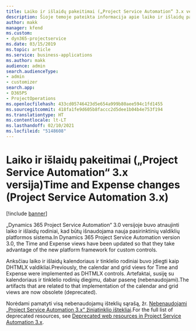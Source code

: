 ```yaml
---
title: Laiko ir išlaidų pakeitimai („Project Service Automation“ 3.x versija)
description: Šioje temoje pateikta informacija apie laiko ir išlaidų pakeitimus sprendime.
author: makk
manager: kfend
ms.custom:
- dyn365-projectservice
ms.date: 03/15/2019
ms.topic: article
ms.service: business-applications
ms.author: makk
audience: admin
search.audienceType:
- admin
- customizer
search.app:
- D365PS
- ProjectOperations
ms.openlocfilehash: 433cd05746423d5e654a999b80aee594c1fd1455
ms.sourcegitcommit: 418fa1fe9d605b8faccc2d5dee1b04b4e753f194
ms.translationtype: HT
ms.contentlocale: lt-LT
ms.lasthandoff: 02/10/2021
ms.locfileid: "5148608"
---
```

# <a name="time-and-expense-changes-project-service-automation-3x"></a><span data-ttu-id="329a9-103">Laiko ir išlaidų pakeitimai („Project Service Automation“ 3.x versija)</span><span class="sxs-lookup"><span data-stu-id="329a9-103">Time and Expense changes (Project Service Automation 3.x)</span></span>

[!include [banner](../../includes/psa-now-project-operations.md)]

<span data-ttu-id="329a9-104">„Dynamics 365 Project Service Automation“ 3.0 versijoje buvo atnaujinti laiko ir išlaidų rodiniai, kad būtų išnaudojama nauja pasirinktinių valdiklių platformos sistema.</span><span class="sxs-lookup"><span data-stu-id="329a9-104">In Dynamics 365 Project Service Automation version 3.0, the Time and Expense views have been updated so that they take advantage of the new platform framework for custom controls.</span></span>

<span data-ttu-id="329a9-105">Anksčiau laiko ir išlaidų kalendoriaus ir tinklelio rodiniai buvo įdiegti kaip DHTMLX valdikliai.</span><span class="sxs-lookup"><span data-stu-id="329a9-105">Previously, the calendar and grid views for Time and Expense were implemented as DHTMLX controls.</span></span> <span data-ttu-id="329a9-106">Artefaktai, susiję su kalendoriaus ir tinklelio rodinių diegimu, dabar pasenę (nebenaudojami).</span><span class="sxs-lookup"><span data-stu-id="329a9-106">The artifacts that are related to that implementation of the calendar and grid views are now obsolete (deprecated).</span></span>

<span data-ttu-id="329a9-107">Norėdami pamatyti visą nebenaudojamų išteklių sąrašą, žr. [Nebenaudojami „Project Service Automation 3.x“ žiniatinklio ištekliai](web-resources-deprecated-v3.x.md).</span><span class="sxs-lookup"><span data-stu-id="329a9-107">For the full list of deprecated resources, see [Deprecated web resources in Project Service Automation 3.x](web-resources-deprecated-v3.x.md).</span></span>
